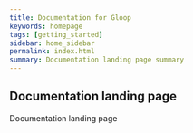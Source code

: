 ```yaml
---
title: Documentation for Gloop
keywords: homepage
tags: [getting_started]
sidebar: home_sidebar
permalink: index.html
summary: Documentation landing page summary
---
```


## Documentation landing page
Documentation landing page